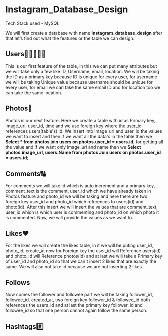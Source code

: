 # Instagram_Database_Design

Tech Stack used - MySQL

We will first create a database with name **Instagram_database_design**
after that let’s find out what the features or the table we can design.

## **Users🧑🏻‍🤝‍🧑🏻**

This is our first feature of the table, in this we can put many attributes but we will take only a few like ID, Username, email, location. 
We will be taking the ID as a primary key because ID is unique for every user, for username we will be taking Unique value because username should be unique for every user, for email we can take the same email ID and for location too we can take the same location.


## **Photos📸**

Photos is our next feature. Here we create a table with id as Primary key, image_url, user_id, time and we use foreign key where the user_id references users(table's) id. We insert into image_url and user_id the values we want to insert and then if we want all the data's in the table then we **Select * from photos join users on photos.user_id = users.id**; for getting all the value and if we want only image_url and name then we **Select photos.image_url, users.Name from photos Join users on photos.user_id = users.id**;


## **Comments🔠**

For comments we will take id which is auto increment and a primary key, comment_text is the comment, user_id which we have already taken in Photos feature and photo_id we will be taking  and here there are two foreign key user_id and photo_id which references to users(id) and photo(id). After this insert we will insert the values that are comment_text, user_id which is which user is commenting and photo_id on which photo it is commented. Now, we will provide the values as we want to.


## **Likes♥️**

For the likes we will create the likes table, in it we will be puting user_id, photo_id, create_at now for Foreign key the user_id will Reference users(id) and photo_id will Reference photos(id) and at last we will take a Primary key of user_id and photo_id so that we can't insert 2 likes that are exactly the same. We will also not take id because we are not inserting 2 likes. 


## **Follows**

Now comes the follower and followee part we will be taking follower_id, followee_id. created_at, two foreign key follower_id & followee_id both references the users_id and at last the primary key follower_id and followee_id so that one person cannot again follow the same person.


## **Hashtags#️⃣**








